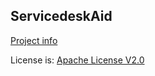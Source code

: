 ServicedeskAid
---

[Project info](https://trello.com/c/ZrdSIVLl/4-project-description)  

License is: [Apache License V2.0](http://www.apache.org/licenses/)  
